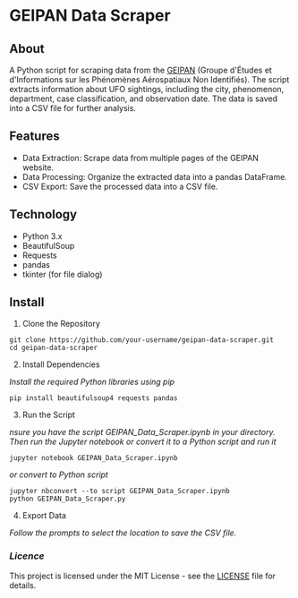 # GEIPAN Data Scraper

## About

A Python script for scraping data from the [GEIPAN](https://www.cnes-geipan.fr/) (Groupe d'Études et d'Informations sur les Phénomènes Aérospatiaux Non Identifiés). The script extracts information about UFO sightings, including the city, phenomenon, department, case classification, and observation date. The data is saved into a CSV file for further analysis.



## Features

* Data Extraction: Scrape data from multiple pages of the GEIPAN website.
* Data Processing: Organize the extracted data into a pandas DataFrame.
* CSV Export: Save the processed data into a CSV file.

## Technology

* Python 3.x
* BeautifulSoup
* Requests
* pandas
* tkinter (for file dialog)

## Install

1. Clone the Repository

```
git clone https://github.com/your-username/geipan-data-scraper.git
cd geipan-data-scraper
```

2. Install Dependencies

_Install the required Python libraries using pip_
```
pip install beautifulsoup4 requests pandas
```

3. Run the Script

_nsure you have the script GEIPAN_Data_Scraper.ipynb in your directory. Then run the Jupyter notebook or convert it to a Python script and run it_
```
jupyter notebook GEIPAN_Data_Scraper.ipynb
```
_or convert to Python script_
```
jupyter nbconvert --to script GEIPAN_Data_Scraper.ipynb
python GEIPAN_Data_Scraper.py
```

4. Export Data

_Follow the prompts to select the location to save the CSV file._

### **_Licence_**

This project is licensed under the MIT License - see the [LICENSE](https://github.com/Jelared/Project-GEIPAN?tab=MIT-1-ov-file) file for details.

